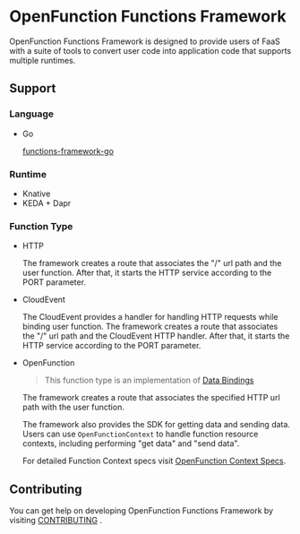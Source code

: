 # OpenFunction Functions Framework
OpenFunction Functions Framework is designed to provide users of FaaS with a suite of tools to convert user code into application code that supports multiple runtimes.

## Support

### Language

- Go

  [functions-framework-go](https://github.com/OpenFunction/functions-framework-go)

### Runtime

- Knative
- KEDA + Dapr

### Function Type

- HTTP

  The framework creates a route that associates the "/" url path and the user function. After that, it starts the HTTP service according to the PORT parameter.

- CloudEvent

  The CloudEvent provides a handler for handling HTTP requests while binding user function. The framework creates a route that associates the "/" url path and the CloudEvent HTTP handler. After that, it starts the HTTP service according to the PORT parameter.

- OpenFunction

  > This function type is an implementation of [Data Bindings](https://github.com/cncf/wg-serverless/tree/master/whitepapers/serverless-overview#data-bindings)

  The framework creates a route that associates the specified HTTP url path with the user function.

  The framework also provides the SDK for getting data and sending data. Users can use `OpenFunctionContext` to handle function resource contexts, including performing "get data" and "send data".
  
  For detailed Function Context specs visit [OpenFunction Context Specs](docs/OpenFunction-context-specs.md).

## Contributing

You can get help on developing OpenFunction Functions Framework by visiting [CONTRIBUTING](CONTRIBUTING.md) .

